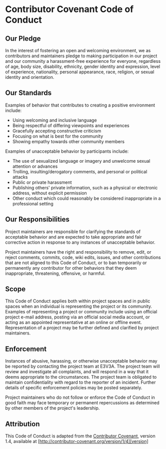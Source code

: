 # Contributor Covenant Code of Conduct

## Our Pledge

In the interest of fostering an open and welcoming environment, we as contributors and maintainers
pledge to making participation in our project and our community a harassment-free experience for
everyone, regardless of age, body size, disability, ethnicity, gender identity and expression,
level of experience, nationality, personal appearance, race, religion, or sexual identity and
orientation.

## Our Standards

Examples of behavior that contributes to creating a positive environment include:

* Using welcoming and inclusive language
* Being respectful of differing viewpoints and experiences
* Gracefully accepting constructive criticism
* Focusing on what is best for the community
* Showing empathy towards other community members

Examples of unacceptable behavior by participants include:

* The use of sexualized language or imagery and unwelcome sexual attention or advances
* Trolling, insulting/derogatory comments, and personal or political attacks
* Public or private harassment
* Publishing others' private information, such as a physical or electronic address, without explicit permission
* Other conduct which could reasonably be considered inappropriate in a professional setting

## Our Responsibilities

Project maintainers are responsible for clarifying the standards of acceptable behavior and are expected to take appropriate and fair corrective
action in response to any instances of unacceptable behavior.

Project maintainers have the right and responsibility to remove, edit, or reject comments, commits, code, wiki edits, issues, and other
contributions that are not aligned to this Code of Conduct, or to ban temporarily or permanently any contributor for other behaviors that they
deem inappropriate, threatening, offensive, or harmful.

## Scope

This Code of Conduct applies both within project spaces and in public spaces when an individual is representing the project or its community.
Examples of representing a project or community include using an official project e-mail address, posting via an official social media account,
or acting as an appointed representative at an online or offline event. Representation of a project may be further defined and clarified by
project maintainers.

## Enforcement

Instances of abusive, harassing, or otherwise unacceptable behavior may be reported by contacting the project team at E3V3A. The project team
will review and investigate all complaints, and will respond in a way that it deems appropriate to the circumstances. The project team is
obligated to maintain confidentiality with regard to the reporter of an incident. Further details of specific enforcement policies may be posted
separately.

Project maintainers who do not follow or enforce the Code of Conduct in good faith may face temporary or permanent repercussions as determined by
other members of the project's leadership.

## Attribution

This Code of Conduct is adapted from the [Contributor Covenant][homepage], version 1.4, available at
[http://contributor-covenant.org/version/1/4][version]

[homepage]: http://contributor-covenant.org
[version]: http://contributor-covenant.org/version/1/4/

